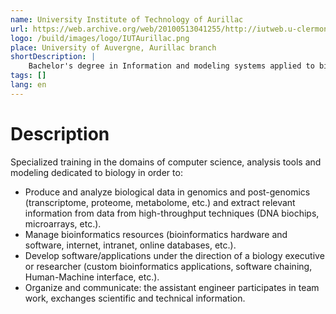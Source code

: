 ```yaml
---
name: University Institute of Technology of Aurillac
url: https://web.archive.org/web/20100513041255/http://iutweb.u-clermont1.fr/systemes-d-informations-modelisations-appliques-bio-informatique-contenu-de-l-enseignement.html
logo: /build/images/logo/IUTAurillac.png
place: University of Auvergne, Aurillac branch
shortDescription: |
    Bachelor's degree in Information and modeling systems applied to bioinformatics
tags: []
lang: en
---
```


# Description

Specialized training in the domains of computer science, analysis tools and modeling dedicated to biology in order to:
- Produce and analyze biological data in genomics and post-genomics (transcriptome, proteome, metabolome, etc.) and extract relevant information from data from high-throughput techniques (DNA biochips, microarrays, etc.).
- Manage bioinformatics resources (bioinformatics hardware and software, internet, intranet, online databases, etc.).
- Develop software/applications under the direction of a biology executive or researcher (custom bioinformatics applications, software chaining, Human-Machine interface, etc.).
- Organize and communicate: the assistant engineer participates in team work, exchanges scientific and technical information.
